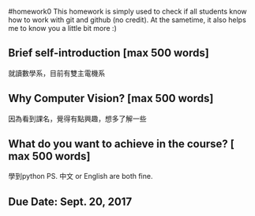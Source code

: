 #homework0
This homework is simply used to check if all students know how to work with git and github (no credit).
At the sametime, it also helps me to know you a little bit more :)

## Brief self-introduction [max 500 words]
就讀數學系，目前有雙主電機系
## Why Computer Vision? [max 500 words]
因為看到課名，覺得有點興趣，想多了解一些
## What do you want to achieve in the course? [ max 500 words]
學到python
PS. 中文 or English are both fine.

## Due Date: Sept. 20, 2017
